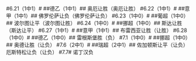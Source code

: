 #6.21（1中1）#
##德乙（1中1）##
奥厄让胜（奥厄让胜）
#6.22（1中1）#
##意甲（1中1）##
佛罗伦萨让负（佛罗伦萨让负）
#6.23（1中0）#
##葡超（1中0）##
波尔图让平（波尔图让胜）
#6.24（1中0）#
##挪超（1中0）##
斯达让胜（斯达让平）
#6.27（1中1）#
##意甲（1中1）##
布雷西亚让胜（让胜）
#6.28（1中0）#
##德乙（1中0）##
雷根斯堡胜（负）
#7.1（1中0）#
##挪超（1中0）##
奥德让胜（让负）
#7.6（2中1）#
##瑞超（2中1）##
佐加顿斯让平（让负）
厄斯特松让负（让负）
#7.7#
诺丁汉负